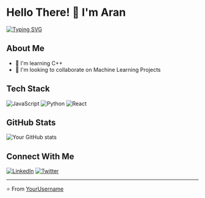# Hello There! 👋 I'm Aran

[![Typing SVG](https://readme-typing-svg.demolab.com?font=Fira+Code&weight=600&pause=1000&random=false&width=435&lines=Developer;Problem+Solver;Tech+Enthusiast;Continuous+Learner)](https://git.io/typing-svg)

## About Me
- 🌱 I'm learning C++
- 👯 I'm looking to collaborate on Machine Learning Projects

## Tech Stack
![JavaScript](https://img.shields.io/badge/-JavaScript-F7DF1E?style=flat-square&logo=javascript&logoColor=black)
![Python](https://img.shields.io/badge/-Python-3776AB?style=flat-square&logo=Python&logoColor=white)
![React](https://img.shields.io/badge/-React-61DAFB?style=flat-square&logo=react&logoColor=black)
<!-- Add more technologies you work with -->

## GitHub Stats
![Your GitHub stats](https://github-readme-stats.vercel.app/api?username=YourUsername&show_icons=true&theme=radical)

## Connect With Me
[![LinkedIn](https://img.shields.io/badge/LinkedIn-0077B5?style=for-the-badge&logo=linkedin&logoColor=white)](your-linkedin-url)
[![Twitter](https://img.shields.io/badge/Twitter-1DA1F2?style=for-the-badge&logo=twitter&logoColor=white)](your-twitter-url)
<!-- Add more social media as needed -->

---

⭐️ From [YourUsername](https://github.com/a-r-a-n)
